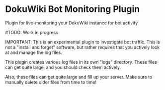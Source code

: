 # DokuWiki Bot Monitoring Plugin
Plugin for live-monitoring your DokuWiki instance for bot activity

#TODO: Work in progress

IMPORTANT: This is an experimental plugin to investigate bot traffic. This is not a "install and forget" software, but rather requires that you actively look at and manage the log files.

This plugin creates various log files in its own "logs" directory. These files can get quite large, and you should check them actively.

Also, these files can get quite large and fill up your server. Make sure to manually delete older files from time to time!

